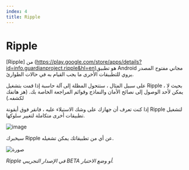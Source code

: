 ```yaml
---
index: 4
title: Ripple
---
```

# Ripple

[Ripple] من (https://play.google.com/store/apps/details?id=info.guardianproject.ripple&hl=en)هو تطبيق Android مجاني مفتوح المصدر يروي للتطبيقات الأخرى ما يجب القيام به في حالات الطوارئ.

على سبيل المثال ، ستتحول المظلة إلى آلة حاسبة إذا قمت بتشغيل Ripple ، بحيث لا يمكن لأحد الوصول إلى نصائح الأمان والنماذج وقوائم المراجعة الخاصة بك. (هز هاتفك لكشفه.)

إذا كنت تعرف أن جهازك على وشك الاستيلاء عليه ، فانقر فوق أيقونة Ripple لتشغيل تطبيقات أخرى متكاملة لتغيير سلوكها.

![image](ripple0.png)

سيخبرك Ripple عن أي من تطبيقاتك يمكن تشغيله.

![صورة](ripple1.png)

_Ripple في الإصدار التجريبي BETA أو وضع الاختبار._